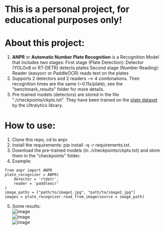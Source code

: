 # This is a personal project, for educational purposes only!
# About this project:
1. **ANPR** or **Automatic Number Plate Recognition** is a Recognition Model that includes two stages:
   First stage (Plate Detection): Detector (YOLOv8 or RT-DETR) detects plates
   Second stage (Number Reading): Reader (easyocr or PaddleOCR) reads text on the plates
2. Supports 2 detectors and 2 readers ⟶ 4 combinations. Their recognition times are the same (~0.11s/plate), see the "benchmark_results" folder for more details.
3. Pre-trained models (detectors) are stored in the file "./checkpoints/ckpts.txt". They have been trained on the [plate dataset](https://universe.roboflow.com/anpr-bccrx/anpr-bpzor) by the Ultralytics library.
# How to use:
1. Clone this repo, cd to anpr.
2. Install the requirements: pip install -q -r requirements.txt.
3. Download the pre-trained models (in ./checkpoints/ckpts.txt) and store them in the "checkpoints" folder.
4. Example:
```
from anpr import ANPR
plate_recognizer = ANPR(
    detector = 'rtdetr',
    reader = 'paddleocr'
)
image_paths = ["path/to/image1.jpg", "path/to/image2.jpg"]
images = plate_recognizer.read_from_image(source = image_path)
```
5. Some results: \
     ![image](https://github.com/tomsawyer0224/anpr/assets/130035084/98f7c359-b211-4e8c-aeff-5a5da70df00e) \
     ![image](https://github.com/tomsawyer0224/anpr/assets/130035084/f15c5095-2308-4044-bd67-048e6c87b784) \
     ![image](https://github.com/tomsawyer0224/anpr/assets/130035084/b75f8696-c2a4-470d-8c47-f13448178a3c)

